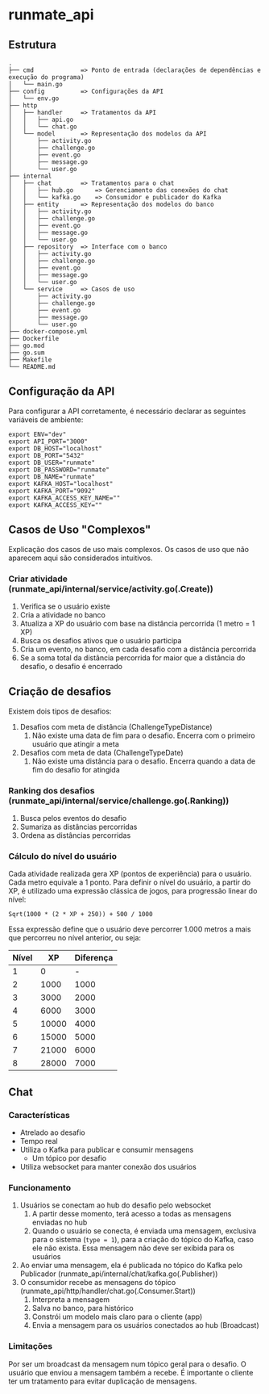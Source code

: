 # runmate_api

## Estrutura

```
.
├── cmd             => Ponto de entrada (declarações de dependências e execução do programa)
│   └── main.go
├── config          => Configurações da API
│   └── env.go
├── http
│   ├── handler     => Tratamentos da API
│   │   ├── api.go
│   │   └── chat.go
│   └── model       => Representação dos modelos da API
│       ├── activity.go
│       ├── challenge.go
│       ├── event.go
│       ├── message.go
│       └── user.go
├── internal
│   ├── chat        => Tratamentos para o chat
│   │   ├── hub.go      => Gerenciamento das conexões do chat
│   │   └── kafka.go    => Consumidor e publicador do Kafka
│   ├── entity      => Representação dos modelos do banco
│   │   ├── activity.go
│   │   ├── challenge.go
│   │   ├── event.go
│   │   ├── message.go
│   │   └── user.go
│   ├── repository  => Interface com o banco
│   │   ├── activity.go
│   │   ├── challenge.go
│   │   ├── event.go
│   │   ├── message.go
│   │   └── user.go
│   └── service     => Casos de uso
│       ├── activity.go
│       ├── challenge.go
│       ├── event.go
│       ├── message.go
│       └── user.go
├── docker-compose.yml
├── Dockerfile
├── go.mod
├── go.sum
├── Makefile
└── README.md
```

## Configuração da API

Para configurar a API corretamente, é necessário declarar as seguintes variáveis de ambiente:
```
export ENV="dev"
export API_PORT="3000"
export DB_HOST="localhost"
export DB_PORT="5432"
export DB_USER="runmate"
export DB_PASSWORD="runmate"
export DB_NAME="runmate"
export KAFKA_HOST="localhost"
export KAFKA_PORT="9092"
export KAFKA_ACCESS_KEY_NAME=""
export KAFKA_ACCESS_KEY=""
```

## Casos de Uso "Complexos"

Explicação dos casos de uso mais complexos. Os casos de uso que não aparecem aqui são considerados intuitivos.

### Criar atividade (runmate_api/internal/service/activity.go(.Create))

1. Verifica se o usuário existe
1. Cria a atividade no banco
1. Atualiza a XP do usuário com base na distância percorrida (1 metro = 1 XP)
1. Busca os desafios ativos que o usuário participa
1. Cria um evento, no banco, em cada desafio com a distância percorrida
1. Se a soma total da distância percorrida for maior que a distância do desafio, o desafio é encerrado

## Criação de desafios

Existem dois tipos de desafios:

1. Desafios com meta de distância (ChallengeTypeDistance)
    1. Não existe uma data de fim para o desafio. Encerra com o primeiro usuário que atingir a meta
1. Desafios com meta de data (ChallengeTypeDate)
    1. Não existe uma distância para o desafio. Encerra quando a data de fim do desafio for atingida

### Ranking dos desafios (runmate_api/internal/service/challenge.go(.Ranking))

1. Busca pelos eventos do desafio
1. Sumariza as distâncias percorridas
1. Ordena as distâncias percorridas

### Cálculo do nível do usuário

Cada atividade realizada gera XP (pontos de experiência) para o usuário. Cada metro equivale a 1 ponto.
Para definir o nível do usuário, a partir do XP, é utilizado uma expressão clássica de jogos, para progressão
linear do nível:

`Sqrt(1000 * (2 * XP + 250)) + 500 / 1000`

Essa expressão define que o usuário deve percorrer 1.000 metros a mais que percorreu no nível anterior, ou seja:

| Nível |   XP  | Diferença |
|-------|-------|-----------|
|   1	|     0 | 	    -   |
|   2	|  1000 | 	 1000   |
|   3	|  3000 | 	 2000   |
|   4	|  6000 | 	 3000   |
|   5	| 10000 | 	 4000   |
|   6	| 15000 | 	 5000   |
|   7	| 21000 | 	 6000   |
|   8	| 28000 | 	 7000   |

## Chat

### Características

- Atrelado ao desafio
- Tempo real
- Utiliza o Kafka para publicar e consumir mensagens
    - Um tópico por desafio
- Utiliza websocket para manter conexão dos usuários

### Funcionamento

1. Usuários se conectam ao hub do desafio pelo websocket
    1. A partir desse momento, terá acesso a todas as mensagens enviadas no hub
    1. Quando o usuário se conecta, é enviada uma mensagem, exclusiva para o sistema (`type = 1`), para a criação do
    tópico do Kafka, caso ele não exista. Essa mensagem não deve ser exibida para os usuários
1. Ao enviar uma mensagem, ela é publicada no tópico do Kafka pelo Publicador (runmate_api/internal/chat/kafka.go(.Publisher))
1. O consumidor recebe as mensagens do tópico (runmate_api/http/handler/chat.go(.Consumer.Start))
    1. Interpreta a mensagem
    1. Salva no banco, para histórico
    1. Constrói um modelo mais claro para o cliente (app)
    1. Envia a mensagem para os usuários conectados ao hub (Broadcast)

### Limitações

Por ser um broadcast da mensagem num tópico geral para o desafio. O usuário que enviou a mensagem também a recebe.
É importante o cliente ter um tratamento para evitar duplicação de mensagens.
